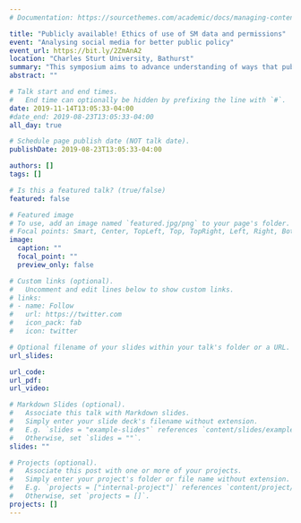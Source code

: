 ```yaml
---
# Documentation: https://sourcethemes.com/academic/docs/managing-content/

title: "Publicly available! Ethics of use of SM data and permissions"
event: "Analysing social media for better public policy"
event_url: https://bit.ly/2ZmAnA2
location: "Charles Sturt University, Bathurst"
summary: "This symposium aims to advance understanding of ways that public authorities can improve their decision-making and policy by closely analysing social media."
abstract: ""

# Talk start and end times.
#   End time can optionally be hidden by prefixing the line with `#`.
date: 2019-11-14T13:05:33-04:00
#date_end: 2019-08-23T13:05:33-04:00
all_day: true

# Schedule page publish date (NOT talk date).
publishDate: 2019-08-23T13:05:33-04:00

authors: []
tags: []

# Is this a featured talk? (true/false)
featured: false

# Featured image
# To use, add an image named `featured.jpg/png` to your page's folder. 
# Focal points: Smart, Center, TopLeft, Top, TopRight, Left, Right, BottomLeft, Bottom, BottomRight.
image:
  caption: ""
  focal_point: ""
  preview_only: false

# Custom links (optional).
#   Uncomment and edit lines below to show custom links.
# links:
# - name: Follow
#   url: https://twitter.com
#   icon_pack: fab
#   icon: twitter

# Optional filename of your slides within your talk's folder or a URL.
url_slides:

url_code:
url_pdf:
url_video:

# Markdown Slides (optional).
#   Associate this talk with Markdown slides.
#   Simply enter your slide deck's filename without extension.
#   E.g. `slides = "example-slides"` references `content/slides/example-slides.md`.
#   Otherwise, set `slides = ""`.
slides: ""

# Projects (optional).
#   Associate this post with one or more of your projects.
#   Simply enter your project's folder or file name without extension.
#   E.g. `projects = ["internal-project"]` references `content/project/deep-learning/index.md`.
#   Otherwise, set `projects = []`.
projects: []
---
```

